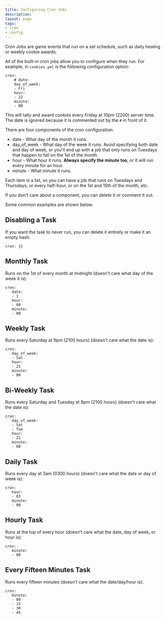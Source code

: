 ```yaml
---
title: Configuring Cron Jobs
description:
layout: page
tags: 
- cron
- config
---
```


Cron Jobs are game events that run on a set schedule, such as daily healing or weekly cookie awards.

All of the built-in cron jobs allow you to configure when they run.  For example, in `cookies.yml` is the following configuration option:

    cron:
        # date:
        day_of_week:
        - Fri
        hour: 
        - 22
        minute: 
        - 00

This will tally and award cookies every Friday at 10pm (2200) server time.  The date is ignored because it is commented out by the `#` in front of it.

There are four components of the cron configuration:

* date - What day of the month it runs. 
* day\_of\_week - What day of the week it runs.  Avoid specifying both date and day of week, or you'll end up with a job that only runs on Tuesdays that happen to fall on the 1st of the month.
* hour - What hour it runs.  **Always specify the minute too**, or it will run every minute for an hour.
* minute - What minute it runs.

Each item is a list, so you can have a job that runs on Tuesdays and Thursdays, or every half-hour, or on the 1st and 15th of the month, etc.

If you don't care about a component, you can delete it or comment it out.  

Some common examples are shown below.

## Disabling a Task

If you want the task to never run, you can delete it entirely or make it an empty hash:

    cron: {}

## Monthly Task

Runs on the 1st of every month at midnight (doesn't care what day of the week it is):

    cron:
       date: 
       - 1
       hour: 
       - 00
       minute: 
       - 00

## Weekly Task

Runs every Saturday at 9pm (2100 hours) (doesn't care what the date is):

    cron:
       day_of_week: 
       - Sat
       hour: 
       - 21
       minute: 
       - 00

## Bi-Weekly Task

Runs every Saturday and Tuesday at 9pm (2100 hours) (doesn't care what the date is):

    cron:
       day_of_week: 
       - Sat
       - Tue
       hour: 
       - 21
       minute: 
       - 00

## Daily Task

Runs every day at 3am (0300 hours) (doesn't care what the date or day of week is):

    cron:
       hour: 
       - 03
       minute: 
       - 00

## Hourly Task

Runs at the top of every hour (doesn't care what the date, day of week, or hour is):

    cron:
       minute: 
       - 00

## Every Fifteen Minutes Task

Runs every fifteen minutes (doesn't care what the date/day/hour is):

    cron:
       minute: 
       - 00
       - 15
       - 30
       - 45
